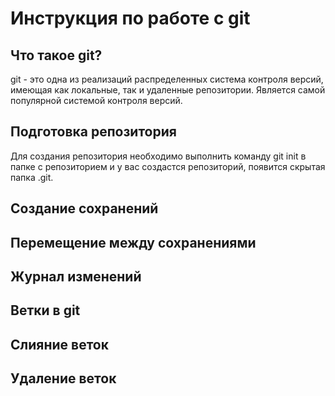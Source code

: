 # Инструкция по работе с git

## Что такое git?

git - это одна из реализаций распределенных система контроля версий, имеющая как локальные, так и удаленные репозитории. Является самой популярной системой контроля версий.

## Подготовка репозитория

Для создания репозитория необходимо выполнить команду git init в папке с репозиторием и у вас создастся репозиторий, появится скрытая папка .git.

## Создание сохранений

## Перемещение между сохранениями

## Журнал изменений

## Ветки в git

## Cлияние веток

## Удаление веток